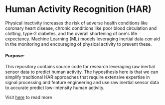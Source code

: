 # Human Activity Recognition (HAR)

Physical inactivity increases the risk of adverse health conditions like coronary heart disease, chronic conditions like poor blood circulation and clotting, type-2 diabetes, and the overall shortening of one's life expectancy. Machine Learning (ML) models leveraging inertial data *can* aid in the monitoring and encouraging of physical activity to prevent these. 

#### Purpose:
This repository contains source code for research leveraging raw inertial sensor data to predict human activity. The hyposthesis here is that we can simplify traditional HAR approaches that require extensive expertise in signal processing and feature engineering and use raw inertial sensor data to accurate predict low-intensity human activity.

Visit <a href="https://bmf87.github.io/har/#skeletabsPanel4">here</a> to read more
